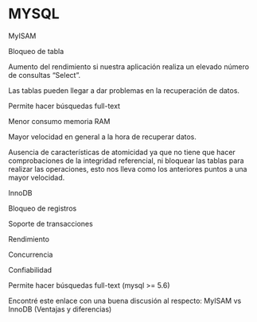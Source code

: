 # MYSQL

MyISAM

Bloqueo de tabla

Aumento del rendimiento si nuestra aplicación realiza un elevado número de consultas “Select”.

Las tablas pueden llegar a dar problemas en la recuperación de datos.

Permite hacer búsquedas full-text

Menor consumo memoria RAM

Mayor velocidad en general a la hora de recuperar datos.

Ausencia de características de atomicidad ya que no tiene que hacer comprobaciones de la integridad referencial, ni bloquear las tablas para realizar las operaciones, esto nos lleva como los anteriores puntos a una mayor velocidad.

InnoDB

Bloqueo de registros

Soporte de transacciones

Rendimiento

Concurrencia

Confiabilidad

Permite hacer búsquedas full-text (mysql >= 5.6)

Encontré este enlace con una buena discusión al respecto: MyISAM vs InnoDB (Ventajas y diferencias)